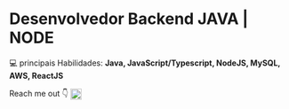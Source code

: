 <h1> Desenvolvedor Backend JAVA | NODE </h1>

<p align="left">
  💻 principais Habilidades: <strong>Java, JavaScript/Typescript, NodeJS, MySQL, AWS, ReactJS  </strong>
</p>

Reach me out   :point_down: 
  <a href="https://www.linkedin.com/in/arthur-fortunato-643828187/"><img align="center" src="https://cdn.jsdelivr.net/npm/simple-icons@3.0.1/icons/linkedin.svg" alt="arthur-forturnato-643828187/" height="20" width="20"/>
<br><br>
